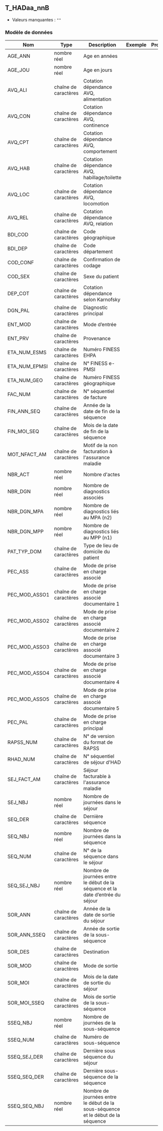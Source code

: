 ## T_HADaa_nnB

- Valeurs manquantes : `""`

### Modèle de données

|Nom|Type|Description|Exemple|Propriétés|
|-|-|-|-|-|
|AGE_ANN|nombre réel|Age en années|||
|AGE_JOU|nombre réel|Age en jours|||
|AVQ_ALI|chaîne de caractères|Cotation dépendance AVQ, alimentation|||
|AVQ_CON|chaîne de caractères|Cotation dépendance AVQ, continence|||
|AVQ_CPT|chaîne de caractères|Cotation dépendance AVQ, comportement|||
|AVQ_HAB|chaîne de caractères|Cotation dépendance AVQ, habillage/toilette|||
|AVQ_LOC|chaîne de caractères|Cotation dépendance AVQ, locomotion|||
|AVQ_REL|chaîne de caractères|Cotation dépendance AVQ, relation|||
|BDI_COD|chaîne de caractères|Code géographique|||
|BDI_DEP|chaîne de caractères|Code département|||
|COD_CONF|chaîne de caractères|Confirmation de codage|||
|COD_SEX|chaîne de caractères|Sexe du patient|||
|DEP_COT|chaîne de caractères|Cotation dépendance selon Karnofsky|||
|DGN_PAL|chaîne de caractères|Diagnostic principal|||
|ENT_MOD|chaîne de caractères|Mode d’entrée|||
|ENT_PRV|chaîne de caractères|Provenance|||
|ETA_NUM_ESMS|chaîne de caractères|Numéro FINESS EHPA|||
|ETA_NUM_EPMSI|chaîne de caractères|N° FINESS e-PMSI|||
|ETA_NUM_GEO|chaîne de caractères|Numéro FINESS géographique|||
|FAC_NUM|chaîne de caractères|N° séquentiel de facture|||
|FIN_ANN_SEQ|chaîne de caractères|Année de la date de fin de la séquence|||
|FIN_MOI_SEQ|chaîne de caractères|Mois de la date de fin de la séquence|||
|MOT_NFACT_AM|chaîne de caractères|Motif de la non facturation à l'assurance maladie|||
|NBR_ACT|nombre réel|Nombre d'actes|||
|NBR_DGN|nombre réel|Nombre de diagnostics associés|||
|NBR_DGN_MPA|nombre réel|Nombre de diagnostics liés au MPA (n2)|||
|NBR_DGN_MPP|nombre réel|Nombre de diagnostics liés au MPP (n1)|||
|PAT_TYP_DOM|chaîne de caractères|Type de lieu de domicile du patient|||
|PEC_ASS|chaîne de caractères|Mode de prise en charge associé|||
|PEC_MOD_ASSO1|chaîne de caractères|Mode de prise en charge associé documentaire 1|||
|PEC_MOD_ASSO2|chaîne de caractères|Mode de prise en charge associé documentaire 2|||
|PEC_MOD_ASSO3|chaîne de caractères|Mode de prise en charge associé documentaire 3|||
|PEC_MOD_ASSO4|chaîne de caractères|Mode de prise en charge associé documentaire 4|||
|PEC_MOD_ASSO5|chaîne de caractères|Mode de prise en charge associé documentaire 5|||
|PEC_PAL|chaîne de caractères|Mode de prise en charge principal|||
|RAPSS_NUM|chaîne de caractères|N° de version du format de RAPSS|||
|RHAD_NUM|chaîne de caractères|N° séquentiel de séjour d'HAD|||
|SEJ_FACT_AM|chaîne de caractères|Séjour facturable à l'assurance maladie|||
|SEJ_NBJ|nombre réel|Nombre de journées dans le séjour|||
|SEQ_DER|chaîne de caractères|Dernière séquence|||
|SEQ_NBJ|nombre réel|Nombre de journées dans la séquence |||
|SEQ_NUM|chaîne de caractères|N° de la séquence dans le séjour|||
|SEQ_SEJ_NBJ|nombre réel|Nombre de journées entre le début de la séquence et la date d’entrée du séjour|||
|SOR_ANN|chaîne de caractères|Année de la date de sortie du séjour|||
|SOR_ANN_SSEQ|chaîne de caractères|Année de sortie de la sous-séquence|||
|SOR_DES|chaîne de caractères|Destination|||
|SOR_MOD|chaîne de caractères|Mode de sortie|||
|SOR_MOI|chaîne de caractères|Mois de la date de sortie du séjour|||
|SOR_MOI_SSEQ|chaîne de caractères|Mois de sortie de la sous-séquence|||
|SSEQ_NBJ|nombre réel|Nombre de journées de la sous-séquence|||
|SSEQ_NUM|chaîne de caractères|Numéro de sous-séquence|||
|SSEQ_SEJ_DER|chaîne de caractères|Dernière sous séquence du séjour|||
|SSEQ_SEQ_DER|chaîne de caractères|Dernière sous-séquence de la séquence|||
|SSEQ_SEQ_NBJ|nombre réel|Nombre de journées entre le début de la sous-séquence et le début de la séquence|||
